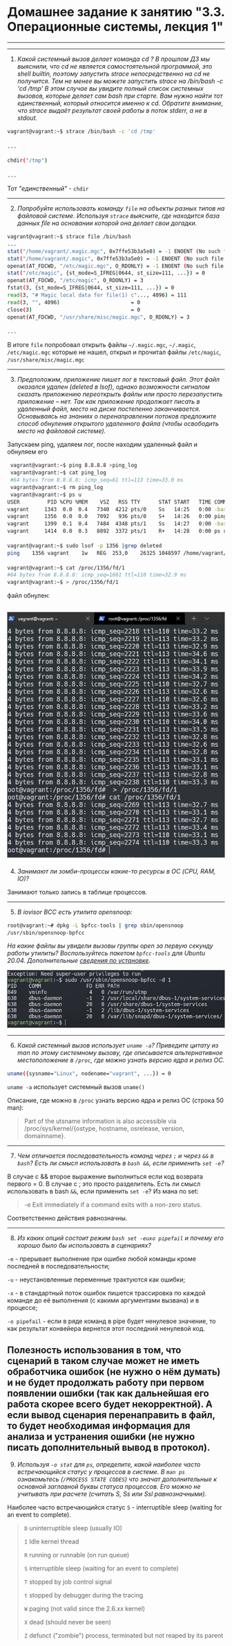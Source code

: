 # Домашнее задание к занятию "3.3. Операционные системы, лекция 1"

---
---

1. *Какой системный вызов делает команда cd ? В прошлом ДЗ мы выяснили,
что cd не является самостоятельной программой, это shell builtin,
поэтому запустить strace непосредственно на cd не получится.
Тем не менее вы можете запустить strace на /bin/bash -c 'cd /tmp' 
В этом случае вы увидите полный список системных вызовов, которые делает сам
bash при старте. Вам нужно найти тот единственный, который относится именно к
cd. Обратите внимание, что strace выдаёт результат своей работы
в поток stderr, а не в stdout.*

```bash
vagrant@vagrant:~$ strace /bin/bash -c 'cd /tmp'

...

chdir("/tmp")

...
```
Тот *"единственный"* - `chdir`

---
2. *Попробуйте использовать команду `file` на объекты разных типов на файловой системе.
Используя `strace` выясните, где находится база данных file на основании которой она делает свои догадки.*

```bash
vagrant@vagrant:~$ strace file /bin/bash
...
stat("/home/vagrant/.magic.mgc", 0x7ffe53b3a5e0) = -1 ENOENT (No such file or directory)
stat("/home/vagrant/.magic", 0x7ffe53b3a5e0) = -1 ENOENT (No such file or directory)
openat(AT_FDCWD, "/etc/magic.mgc", O_RDONLY) = -1 ENOENT (No such file or directory)
stat("/etc/magic", {st_mode=S_IFREG|0644, st_size=111, ...}) = 0
openat(AT_FDCWD, "/etc/magic", O_RDONLY) = 3
fstat(3, {st_mode=S_IFREG|0644, st_size=111, ...}) = 0
read(3, "# Magic local data for file(1) c"..., 4096) = 111
read(3, "", 4096)                       = 0
close(3)                                = 0
openat(AT_FDCWD, "/usr/share/misc/magic.mgc", O_RDONLY) = 3

...
```
В итоге `file` попробовал открыть файлы `~/.magic.mgc`, `~/.magic`, `/etc/magic.mgc` которые не нашел, открыл и прочитал файлы `/etc/magic`, `/usr/share/misc/magic.mgc`

---
3. *Предположим, приложение пишет лог в текстовый файл. Этот файл оказался удален (deleted в lsof), однако возможности сигналом сказать приложению переоткрыть файлы или просто перезапустить приложение – нет. Так как приложение продолжает писать в удаленный файл, место на диске постепенно заканчивается. Основываясь на знаниях о перенаправлении потоков предложите способ обнуления открытого удаленного файла (чтобы освободить место на файловой системе).*

Запускаем ping, удаляем лог, после находим удаленный файл и обнуляем его
```bash
 vagrant@vagrant:~$ ping 8.8.8.8 >ping_log
 vagrant@vagrant:~$ cat ping_log
 #64 bytes from 8.8.8.8: icmp_seq=61 ttl=113 time=33.0 ms
 vagrant@vagrant:~$ rm ping_log
 vagrant@vagrant:~$ ps u
USER         PID %CPU %MEM    VSZ   RSS TTY      STAT START   TIME COMMAND
vagrant     1343  0.0  0.4   7340  4212 pts/0    Ss   14:25   0:00 -bash
vagrant     1356  0.0  0.0   7092   936 pts/0    S+   14:26   0:00 ping 8.8.8.8
vagrant     1399  0.1  0.4   7484  4348 pts/1    Ss   14:27   0:00 -bash
vagrant     1414  0.0  0.3   8892  3372 pts/1    R+   14:28   0:00 ps u

vagrant@vagrant:~$ sudo lsof -p 1356 |grep deleted
ping    1356 vagrant    1w   REG  253,0    26325 1048597 /home/vagrant/ping_log (deleted)

vagrant@vagrant:~$ cat /proc/1356/fd/1
#64 bytes from 8.8.8.8: icmp_seq=1601 ttl=110 time=32.9 ms
vagrant@vagrant:~$ > /proc/1356/fd/1

```
файл обнулен:

![ping](img/ping.png)
---
4. *Занимают ли зомби-процессы какие-то ресурсы в ОС (CPU, RAM, IO)?*

Занимают только запись в таблице процессов.

---
5. *В iovisor BCC есть утилита opensnoop:*
```bash
root@vagrant:~# dpkg -L bpfcc-tools | grep sbin/opensnoop
/usr/sbin/opensnoop-bpfcc
```
*На какие файлы вы увидели вызовы группы open за первую секунду работы утилиты? Воспользуйтесь пакетом `bpfcc-tools` для Ubuntu 20.04. Дополнительные [сведения по установке](https://github.com/iovisor/bcc/blob/master/INSTALL.md).*

![opensnoop](img/opensnoop.png)

---
6. *Какой системный вызов использует `uname -a`? Приведите цитату из man по этому системному вызову, где описывается альтернативное местоположение в `/proc`, где можно узнать версию ядра и релиз ОС.*
```bash
uname({sysname="Linux", nodename="vagrant", ...}) = 0
```
`uname -a` использует системный вызов `uname()`

Описание, где можно в `/proc` узнать версию ядра и релиз ОС (строка 50 man):

> Part of the utsname information is also accessible via /proc/sys/kernel/{ostype, hostname, osrelease, version, domainname}.

---
7. *Чем отличается последовательность команд через `;` и через `&&` в `bash`? Есть ли смысл использовать в `bash &&`, если применить `set -e`?*

В случае с && второе выражение выполниться если код возврата первого = 0. В случае с ; это просто разделитель.
Есть ли смысл использовать в bash `&&`, если применить `set -e`?
Из мана по set:
> -e  Exit immediately if a command exits with a non-zero status.

Соответственно действия равнозначны.

---
8. *Из каких опций состоит режим `bash set -euxo pipefail` и почему его хорошо было бы использовать в сценариях?*

`-e` - прерывает выполнение при ошибке любой команды кроме последней в последовательности;

`-u` - неустановленные переменные трактуются как ошибки;

`-x` - в стандартный поток ошибок пишется трассировка по каждой команде до её выполнения (с какими аргументами вызвана)
и в процессе;

`-o pipefail` - если в ряде команд в pipe будет ненулевое значение, то как результат конвейера вернется этот последний
ненулевой код.

Полезность использования в том, что сценарий в таком случае может не иметь обработчика ошибок (не нужно о нём думать)
и не будет продолжать работу при первом появлении ошибки (так как дальнейшая его работа скорее всего будет некорректной).
А если вывод сценария перенаправить в файл, то будет необходимая информация для анализа и устранения ошибки
(не нужно писать дополнительный вывод в протокол).
---
9. *Используя `-o stat` для `ps`, определите, какой наиболее часто встречающийся статус у процессов в системе. В `man ps` ознакомьтесь (`/PROCESS STATE CODES`) что значат дополнительные к основной заглавной буквы статуса процессов. Его можно не учитывать при расчете (считать S, Ss или Ssl равнозначными).*

Наиболее часто встречающийся статус `S` - interruptible sleep (waiting for an event to complete).
> `D`    uninterruptible sleep (usually IO)
> 
> `I`    Idle kernel thread
> 
> `R`    running or runnable (on run queue)
> 
> `S`    interruptible sleep (waiting for an event to complete)
> 
> `T`    stopped by job control signal
> 
> `t`    stopped by debugger during the tracing
> 
> `W`    paging (not valid since the 2.6.xx kernel)
> 
> `X`    dead (should never be seen)
> 
> `Z`    defunct ("zombie") process, terminated but not reaped by its parent
